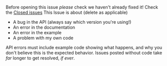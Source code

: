 Before opening this issue _please_ check we haven't already fixed it! Check the [Closed issues](https://github.com/orange-games/phaser-ads/issues?q=is%3Aissue+is%3Aclosed)
This Issue is about (delete as applicable)

* A bug in the API (always say which version you're using!)
* An error in the documentation
* An error in the example
* A problem with my own code

API errors must include example code showing what happens, and why you don't believe this is the expected behavior. Issues posted without code take _far_ longer to get resolved, _if ever_.

